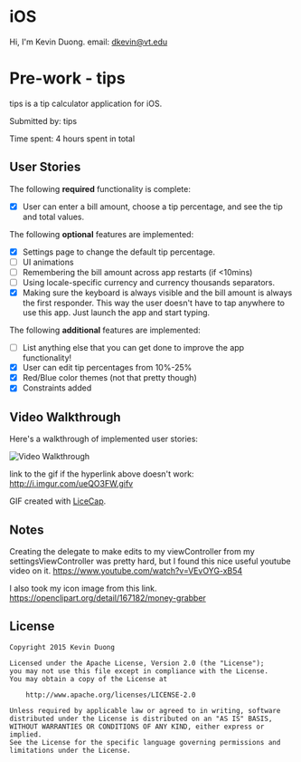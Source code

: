 # iOS
Hi, I'm Kevin Duong.
email: dkevin@vt.edu

# Pre-work - tips

tips is a tip calculator application for iOS.

Submitted by: tips

Time spent: 4 hours spent in total

## User Stories

The following **required** functionality is complete:
* [X] User can enter a bill amount, choose a tip percentage, and see the tip and total values.

The following **optional** features are implemented:
* [X] Settings page to change the default tip percentage.
* [ ] UI animations
* [ ] Remembering the bill amount across app restarts (if <10mins)
* [ ] Using locale-specific currency and currency thousands separators.
* [X] Making sure the keyboard is always visible and the bill amount is always the first responder. This way the user doesn't have to tap anywhere to use this app. Just launch the app and start typing.

The following **additional** features are implemented:

- [ ] List anything else that you can get done to improve the app functionality!
- [X] User can edit tip percentages from 10%-25%
- [X] Red/Blue color themes (not that pretty though)
- [X] Constraints added

## Video Walkthrough 

Here's a walkthrough of implemented user stories:

<img src='http://i.imgur.com/ueQO3FW.gif' title='Video Walkthrough' width='' alt='Video Walkthrough' />

link to the gif if the hyperlink above doesn't work:
http://i.imgur.com/ueQO3FW.gifv

GIF created with [LiceCap](http://www.cockos.com/licecap/).

## Notes

Creating the delegate to make edits to my viewController from my settingsViewController was pretty hard, but I found this nice useful youtube video on it. https://www.youtube.com/watch?v=VEvOYG-xB54

I also took my icon image from this link. https://openclipart.org/detail/167182/money-grabber

## License

    Copyright 2015 Kevin Duong

    Licensed under the Apache License, Version 2.0 (the "License");
    you may not use this file except in compliance with the License.
    You may obtain a copy of the License at

        http://www.apache.org/licenses/LICENSE-2.0

    Unless required by applicable law or agreed to in writing, software
    distributed under the License is distributed on an "AS IS" BASIS,
    WITHOUT WARRANTIES OR CONDITIONS OF ANY KIND, either express or implied.
    See the License for the specific language governing permissions and
    limitations under the License.
